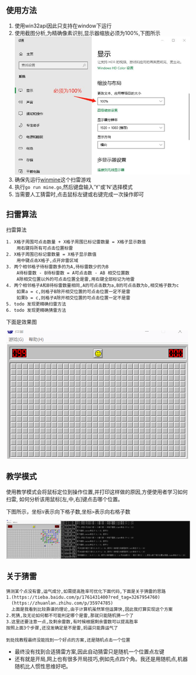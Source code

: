 ## 使用方法
1. 使用win32api因此只支持在window下运行
2. 使用截图分析,为精确像素识别,显示器缩放必须为100%,下图所示  
![suofang.jpg](suofang.jpg)
4. 确保先运行[winmine](winmine.exe)这个扫雷游戏
5. 执行`go run mine.go`,然后键盘输入'Y'或'N'选择模式
6. 当需要人工猜雷时,点击鼠标左键或右键完成一次操作即可

## 扫雷算法
扫雷算法
```text
1. X格子周围可点击数量 + X格子周围已标记雷数量 = X格子显示数值
    用右键将所有可点击位置标雷
2. X格子周围已标记雷数量 = X格子显示数值
    用中键点击X格子,点开非雷区域
3. 两个相邻格子待标雷数多的为A,待标雷数少的为B
    A待标雷数 - B待标雷数 = A可点击数 - AB 相交位置数
    A除相交位置以外的可点击位置全是雷,用右键全部标记为地雷
4. 两个相邻格子A和B待标雷数量相同,A的可点击数为a,B的可点击数为b,相交格子数为c
    如果a = c,则格子B除开相交位置的可点击位置一定不是雷
    如果b = c,则格子A除开相交位置的可点击位置一定不是雷
5. todo 发现更精确扫雷方法
6. todo 发现更精确猜雷方法
```
下面是效果图

![mine.gif](mine.gif)

## 教学模式
使用教学模式会将鼠标定位到操作位置,并打印这样做的原因,方便使用者学习如何扫雷,
如何分析该用鼠标[左,中,右]键点击哪个位置。

下图所示，坐标`V`表示向下格子数,坐标`>`表示向右格子数

![teach.jpg](teach.gif)
## 关于猜雷
```text
猜测某个点没有雷,运气成分,如需提高胜率可优化下面代码,下面是关于猜雷的思路
1.(https://tieba.baidu.com/p/1761431400?red_tag=3267954760)
  (https://zhuanlan.zhihu.com/p/35974785)
  上面是我看到比较靠谱的理论,由于计算机虽然笨但运算快,因此我打算实现这个方案
2.死猜,及无论如何都不可能判定哪个是雷,那就只能随机猜一个了
3.这里还要注意一点,及剩余雷数,有时候根据剩余雷数可以提高胜率
按照上面3个步骤,还没发确定是不是雷,妈逼只能靠运气了

到处找教程最终没能找到一个好点的方案,还是随机点击一个位置
```
* 最终没有找到合适猜雷方案,因此自动猜雷只是随机一个位置点左键
* 还有就是开局,网上也有很多开局技巧,例如先点四个角。我还是用随机点,机器随机比人惯性思维好吧。
